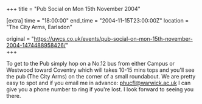 +++
title = "Pub Social on Mon 15th November 2004"

[extra]
time = "18:00:00"
end_time = "2004-11-15T23:00:00Z"
location = "The City Arms, Earlsdon"

original = "https://uwcs.co.uk/events/pub-social-on-mon-15th-november-2004-1474488958426/"    
+++

To get to the Pub simply hop on a No.12 bus from either Campus or Westwood toward Coventry which will takes 10-15 mins tops and you'll see the pub (The City Arms) on the corner of a small roundabout. We are pretty easy to spot and if you email me in advance: phucfl@warwick.ac.uk I can give you a phone number to ring if you're lost. I look forward to seeing you there.

